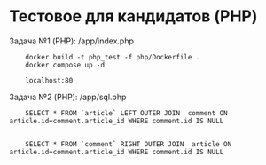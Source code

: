 # Тестовое для кандидатов (PHP)

Задача №1 (PHP): /app/index.php

        docker build -t php_test -f php/Dockerfile .
        docker compose up -d

        localhost:80


Задача №2 (PHP): /app/sql.php

        SELECT * FROM `article` LEFT OUTER JOIN  comment ON article.id=comment.article_id WHERE comment.id IS NULL


        SELECT * FROM `comment` RIGHT OUTER JOIN  article ON article.id=comment.article_id WHERE comment.id IS NULL
